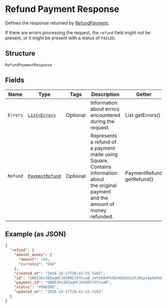 
# Refund Payment Response

Defines the response returned by
[RefundPayment](/doc/api/refunds.md#refund-payment).

If there are errors processing the request, the `refund` field might not be
present, or it might be present with a status of `FAILED`.

## Structure

`RefundPaymentResponse`

## Fields

| Name | Type | Tags | Description | Getter |
|  --- | --- | --- | --- | --- |
| `Errors` | [`List<Error>`](/doc/models/error.md) | Optional | Information about errors encountered during the request. | List<Error> getErrors() |
| `Refund` | [`PaymentRefund`](/doc/models/payment-refund.md) | Optional | Represents a refund of a payment made using Square. Contains information about<br>the original payment and the amount of money refunded. | PaymentRefund getRefund() |

## Example (as JSON)

```json
{
  "refund": {
    "amount_money": {
      "amount": 100,
      "currency": "USD"
    },
    "created_at": "2018-10-17T20:41:55.520Z",
    "id": "UNOE3kv2BZwqHlJ830RCt5YCuaB_xVteEWVFkXDvKN1ddidfJWipt8p9whmElKT5mZtJ7wZ",
    "payment_id": "UNOE3kv2BZwqHlJ830RCt5YCuaB",
    "status": "PENDING",
    "updated_at": "2018-10-17T20:41:55.520Z"
  }
}
```

